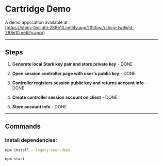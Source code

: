 # Cartridge Demo

A demo application available at:  
[https://shiny-twilight-288e10.netlify.app/](https://shiny-twilight-288e10.netlify.app/)

---

## Steps

1. **Generate local Stark key pair and store private key** - DONE

2. **Open session controller page with user's public key** - DONE

3. **Controller registers session public key and returns account info** - DONE

4. **Create controller session account on client** - DONE

5. **Store account info** - DONE

---

## Commands

### Install dependencies:

```bash
npm install --legacy-peer-deps

npm start




